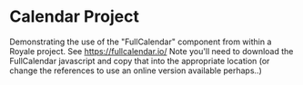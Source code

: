 # Calendar Project
Demonstrating the use of the "FullCalendar" component from within a Royale project.
See https://fullcalendar.io/
Note you'll need to download the FullCalendar javascript and copy that into the appropriate location (or change the references to use an online version available perhaps..)

